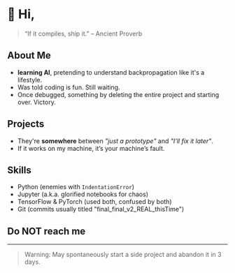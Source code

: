 # 👋 Hi, 

> “If it compiles, ship it.” – Ancient Proverb

## About Me
- **learning AI**, pretending to understand backpropagation like it's a lifestyle.
- Was told coding is fun. Still waiting.
- Once debugged, something by deleting the entire project and starting over. Victory.

## Projects
- They're **somewhere** between *"just a prototype"* and *"I'll fix it later"*.  
- If it works on my machine, it’s your machine’s fault.

## Skills
- Python (enemies with `IndentationError`)
- Jupyter (a.k.a. glorified notebooks for chaos)
- TensorFlow & PyTorch (used both, confused by both)
- Git (commits usually titled "final_final_v2_REAL_thisTime")

## Do **NOT** reach me

---

> Warning: May spontaneously start a side project and abandon it in 3 days.

